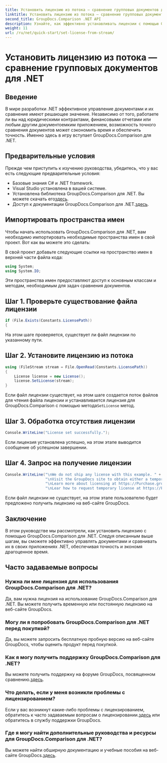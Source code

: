 ```yaml
---
title: Установить лицензию из потока — сравнение групповых документов для .NET
linktitle: Установить лицензию из потока — сравнение групповых документов для .NET
second_title: GroupDocs.Comparison .NET API
description: Узнайте, как эффективно устанавливать лицензии с помощью GroupDocs.Comparison для .NET. Обеспечьте точность документа и сэкономьте время с помощью этого руководства.
weight: 11
url: /ru/net/quick-start/set-license-from-stream/
---
```


# Установить лицензию из потока — сравнение групповых документов для .NET

## Введение
В мире разработки .NET эффективное управление документами и их сравнение имеют решающее значение. Независимо от того, работаете ли вы над юридическими контрактами, финансовыми отчетами или любым другим документоемким приложением, возможность точного сравнения документов может сэкономить время и обеспечить точность. Именно здесь в игру вступает GroupDocs.Comparison для .NET. 
## Предварительные условия
Прежде чем приступить к изучению руководства, убедитесь, что у вас есть следующие предварительные условия:
- Базовые знания C# и .NET framework.
- Visual Studio установлена в вашей системе.
-  Установлена библиотека GroupDocs.Comparison для .NET. Вы можете скачать его[здесь](https://releases.groupdocs.com/comparison/net/).
-  Доступ к документации GroupDocs.Comparison для .NET.[здесь](https://tutorials.groupdocs.com/comparison/net/).

## Импортировать пространства имен
Чтобы начать использовать GroupDocs.Comparison для .NET, вам необходимо импортировать необходимые пространства имен в свой проект. Вот как вы можете это сделать:

В свой проект добавьте следующие ссылки на пространство имен в верхней части файла кода:
```csharp
using System;
using System.IO;
```
Эти пространства имен предоставляют доступ к основным классам и методам, необходимым для задач сравнения документов.

## Шаг 1. Проверьте существование файла лицензии
```csharp
if (File.Exists(Constants.LicensePath))
{
```
На этом шаге проверяется, существует ли файл лицензии по указанному пути.
## Шаг 2. Установите лицензию из потока
```csharp
using (FileStream stream = File.OpenRead(Constants.LicensePath))
{
    License license = new License();
    license.SetLicense(stream);
}
```
 Если файл лицензии существует, на этом шаге создается поток файлов для чтения файла лицензии и устанавливается лицензия для GroupDocs.Comparison с помощью метода`SetLicense` метод.
## Шаг 3. Обработка отсутствия лицензии
```csharp
Console.WriteLine("License set successfully.");
```
Если лицензия установлена успешно, на этом этапе выводится сообщение об успешном завершении.
## Шаг 4. Запрос на получение лицензии
```csharp
Console.WriteLine("\nWe do not ship any license with this example. " +
                  "\nVisit the GroupDocs site to obtain either a temporary or permanent license. " +
                  "\nLearn more about licensing at https://Purchase.groupdocs.com/faqs/licensing. " +
                  "\nLear how to request temporary license at https://Purchase.groupdocs.com/temporary-license.");
```
Если файл лицензии не существует, на этом этапе пользователю будет предложено получить лицензию на веб-сайте GroupDocs.

## Заключение
В этом руководстве мы рассмотрели, как установить лицензию с помощью GroupDocs.Comparison для .NET. Следуя описанным выше шагам, вы сможете эффективно управлять документами и сравнивать их в своих приложениях .NET, обеспечивая точность и экономя драгоценное время.
## Часто задаваемые вопросы
### Нужна ли мне лицензия для использования GroupDocs.Comparison для .NET?
Да, вам нужна лицензия на использование GroupDocs.Comparison для .NET. Вы можете получить временную или постоянную лицензию на веб-сайте GroupDocs.
### Могу ли я попробовать GroupDocs.Comparison для .NET перед покупкой?
Да, вы можете запросить бесплатную пробную версию на веб-сайте GroupDocs, чтобы оценить продукт перед покупкой.
### Как я могу получить поддержку GroupDocs.Comparison для .NET?
 Вы можете получить поддержку на форуме GroupDocs, посвященном сравнению.[здесь](https://forum.groupdocs.com/c/comparison/12).
### Что делать, если у меня возникли проблемы с лицензированием?
 Если у вас возникнут какие-либо проблемы с лицензированием, обратитесь к часто задаваемым вопросам о лицензировании.[здесь](https://purchase.groupdocs.com/faqs/licensing) или обратитесь в службу поддержки GroupDocs.
### Где я могу найти дополнительные руководства и ресурсы для GroupDocs.Comparison для .NET?
 Вы можете найти обширную документацию и учебные пособия на веб-сайте GroupDocs.[здесь](https://tutorials.groupdocs.com/comparison/net/).